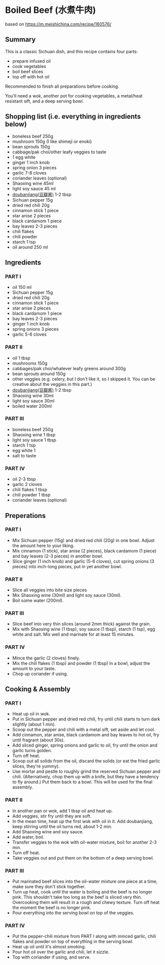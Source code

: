 # Boiled Beef (水煮牛肉)
based on https://m.meishichina.com/recipe/160576/

## Summary
This is a classic Sichuan dish, and this recipe contains four parts:
- prepare infused oil
- cook vegetables
- boil beef slices
- top off with hot oil

Recommended to finish all preparations before cooking.

You'll need a wok, another pot for cooking vegetables, a metal/heat resistant sift, and a deep serving bowl.

## Shopping list (i.e. everything in ingredients below)
- boneless beef 250g
- mushroom 150g (I like shimeji or enoki)
- bean sprouts 150g
- cabbage/pak choi/other leafy veggies to taste
- 1 egg white
- ginger 1 inch knob
- spring onion 3 pieces
- garlic 7-8 cloves
- coriander leaves (optional)
- Shaoxing wine 45ml
- light soy sauce 45 ml
- [doubanjiang(豆瓣酱)](https://en.wikipedia.org/wiki/Doubanjiang) 1-2 tbsp
- Sichuan pepper 15g
- dried red chili 20g
- cinnamon stick 1 piece
- star anise 2 pieces
- black cardamom 1 piece
- bay leaves 2-3 pieces
- chili flakes
- chili powder
- starch 1 tsp
- oil around 250 ml

## Ingredients

### PART I
- oil 150 ml
- Sichuan pepper 15g
- dried red chili 20g
- cinnamon stick 1 piece
- star anise 2 pieces
- black cardamom 1 piece
- bay leaves 2-3 pieces
- ginger 1 inch knob
- spring onions 3 pieces
- garlic 5-6 cloves 
### PART II
- oil 1 tbsp
- mushrooms 150g
- cabbages/pak choi/whatever leafy greens around 300g
- bean sprouts around 150g
- other veggies (e.g. celery, but I don't like it, so I skipped it. You can be creative about the veggies in this part.) 
- [doubanjiang(豆瓣酱)](https://en.wikipedia.org/wiki/Doubanjiang) 1-2 tbsp
- Shaoxing wine 30ml
- light soy sauce 30ml
- boiled water 200ml
### PART III
- boneless beef 250g
- Shaoxing wine 1 tbsp
- light soy sauce 1 tbsp
- starch 1 tsp
- egg white 1
- salt to taste
### PART IV
- oil 2-3 tbsp
- garlic 2 cloves
- chili flakes 1 tbsp
- chili powder 1 tbsp
- coriander leaves (optional)

## Preperations

### PART I
- Mix Sichuan pepper (15g) and dried red chili (20g) in one bowl. Adjust the amount here to your liking.
- Mix cinnamon (1 stick), star anise (2 pieces), black cardamom (1 piece) and bay leaves (2-3 pieces) in another bowl.
- Slice ginger (1 inch knob) and garlic (5-6 cloves), cut spring onions (3 pieces) into inch-long pieces, put in yet another bowl.
### PART II
- Slice all veggies into bite size pieces
- Mix Shaoxing wine (30ml) and light soy sauce (30ml).
- Boil some water (200ml).
### PART III
- Slice beef into very thin slices (around 2mm thick) against the grain.
- Mix with Shaoxing wine (1 tbsp), soy sauce (1 tbsp), starch (1 tsp), egg white and salt. Mix well and marinate for at least 15 minutes.
### PART IV
- Mince the garlic (2 cloves) finely.
- Mix the chili flakes (1 tbsp) and powder (1 tbsp) in a bowl, adjust the amount to your taste.
- Chop up coriander if using.

## Cooking & Assembly

### PART I
- Heat up oil in wok.
- Put in Sichuan pepper and dried red chili, fry until chili starts to turn dark slightly (about 1 min).
- Scoop out the pepper and chili with a metal sift, set aside and let cool.
- Add cinnamon, star anise, black cardamom and bay leaves to hot oil, fry until fragrant (about 30s).
- Add sliced ginger, spring onions and garlic to oil, fry until the onion and garlic turns golden.
- Turn off heat.
- Scoop out all solids from the oil, discard the solids (or eat the fried garlic slices, they're yummy).
- Use mortar and pestle to roughly grind the reserved Sichuan pepper and chili. (Alternatively, chop them up with a knife, but they have a tendency to fly around.) Put them back to a bowl. This will be used for the final assembly.
### PART II
- In another pan or wok, add 1 tbsp oil and heat up.
- Add veggies, stir fry until they are soft.
- In the mean time, heat up the first wok with oil in it. Add doubanjiang, keep stirring until the oil turns red, about 1-2 min.
- Add Shaoxing wine and soy sauce.
- Add water, boil.
- Transfer veggies to the wok with oil-water mixture, boil for another 2-3 min.
- Turn off heat.
- Take veggies out and put them on the bottom of a deep serving bowl.
### PART III
- Put marinated beef slices into the oil-water mixture one piece at a time, make sure they don't stick together.
- Turn up heat, cook until the water is boiling and the beef is no longer pink. This shouldn't take too long as the beef is sliced very thin. Overcooking them will result in a rough and chewy texture. Turn off heat the moment the beef is no longer pink. 
- Pour everything into the serving bowl on top of the veggies.
### PART IV
- Put the pepper-chili mixture from PART I along with minced garlic, chili flakes and powder on top of everything in the serving bowl.
- Heat up oil until it's almost smoking.
- Pour hot oil over the garlic and chili, let it sizzle.
- Top with coriander if using, and serve.

